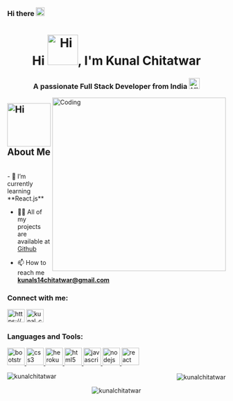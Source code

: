 ### Hi there <img alt="Hi" width="20" src="https://gifimage.net/wp-content/uploads/2018/11/hi-emoji-gif-5.gif">
<h1 align="center">Hi <img alt="Hi" width="70" src="https://media.giphy.com/media/OULSDXbkcdNK0/giphy.gif">, I'm Kunal Chitatwar</h1>
<h3 align="center" >A passionate Full Stack Developer from India <img alt="Hi" width="25" src="https://2.bp.blogspot.com/-iiqlKwbPJ1c/WzkClfdKs-I/AAAAAAAAowk/vZVhlLUuCRAXBA1tI4quKia16O4zNX09wCLcBGAs/s1600/Flag_of_India.gif"></h3>
<img align="right" alt="Coding" width="400" src="https://cdn.dribbble.com/users/1876781/screenshots/6169542/web_character.gif">

<!-- <p align="left"> <img src="https://komarev.com/ghpvc/?username=kunalchitatwar&label=Profile%20views&color=0e75b6&style=flat" alt="kunalchitatwar" /> </p>
 -->
<h2 align="left"><img alt="Hi" width="100" src="https://cdn.dribbble.com/users/482551/screenshots/3730787/emoji_dribbble.png">About Me </h2>

<br>
- 🌱 I’m currently learning **React.js**

- 👨‍💻 All of my projects are available at <a href="https://github.com/kunalchitatwar">Github</a>

- 📫 How to reach me **kunals14chitatwar@gmail.com**

<h3 align="left">Connect with me:</h3>
<p align="left">
<a href="https://www.linkedin.com/in/kunal-chitatwar-85baa0152/" target="blank"><img align="center" src="https://th.bing.com/th/id/OIP.wlasLB55TPENjSwJNjhvRQHaGp?pid=ImgDet&rs=1" alt="https://www.linkedin.com/in/kunal-chitatwar-85baa0152" height="30" width="40" /></a>
<a href="https://instagram.com/kunal_chitatwar" target="blank"><img align="center" src="https://psfonttk.com/wp-content/uploads/2020/09/Instagram-Logo-PNG.png" alt="kunal_chitatwar" height="30" width="40" /></a>
</p>

<h3 align="left">Languages and Tools:</h3>
<p align="left"> <a href="https://getbootstrap.com" target="_blank" rel="noreferrer"> <img src="https://camo.githubusercontent.com/a664defdd5c2ec93a3fbfb51e0f2aaafa5dc57bf1e13aa47456ced037b3cebe8/68747470733a2f2f676574626f6f7473747261702e636f6d2f646f63732f352e302f6173736574732f6272616e642f626f6f7473747261702d6c6f676f2d736861646f772e706e67" alt="bootstrap" width="40" height="40"/> </a> <a href="https://www.w3schools.com/css/" target="_blank" rel="noreferrer"> <img src="https://camo.githubusercontent.com/2e496d4bfc6f753ddca87b521ce95c88219f77800212ffa6d4401ad368c82170/68747470733a2f2f63646e2e6a7364656c6976722e6e65742f67682f64657669636f6e732f64657669636f6e2f69636f6e732f637373332f637373332d6f726967696e616c2e737667" alt="css3" width="40" height="40"/> </a> <a href="https://heroku.com" target="_blank" rel="noreferrer"> <img src="https://www.vectorlogo.zone/logos/heroku/heroku-icon.svg" alt="heroku" width="40" height="40"/> </a> <a href="https://www.w3.org/html/" target="_blank" rel="noreferrer"> <img src="https://camo.githubusercontent.com/da7acacadecf91d6dc02efcd2be086bb6d78ddff19a1b7a0ab2755a6fda8b1e9/68747470733a2f2f63646e2e6a7364656c6976722e6e65742f67682f64657669636f6e732f64657669636f6e2f69636f6e732f68746d6c352f68746d6c352d6f726967696e616c2e737667" alt="html5" width="40" height="40"/> </a> <a href="https://developer.mozilla.org/en-US/docs/Web/JavaScript" target="_blank" rel="noreferrer"> <img src="https://camo.githubusercontent.com/442c452cb73752bb1914ce03fce2017056d651a2099696b8594ddf5ccc74825e/68747470733a2f2f63646e2e6a7364656c6976722e6e65742f67682f64657669636f6e732f64657669636f6e2f69636f6e732f6a6176617363726970742f6a6176617363726970742d6f726967696e616c2e737667" alt="javascript" width="40" height="40"/> </a> <a href="https://nodejs.org" target="_blank" rel="noreferrer"> <img src="https://camo.githubusercontent.com/900baefb89e187c8b32cdbb3b440d1502fe8f30a1a335cc5dc5868af0142f8b1/68747470733a2f2f63646e2e6a7364656c6976722e6e65742f67682f64657669636f6e732f64657669636f6e2f69636f6e732f6e6f64656a732f6e6f64656a732d6f726967696e616c2e737667" alt="nodejs" width="40" height="40"/> </a> <a href="https://reactjs.org/" target="_blank" rel="noreferrer"> <img src="https://camo.githubusercontent.com/27d0b117da00485c56d69aef0fa310a3f8a07abecc8aa15fa38c8b78526c60ac/68747470733a2f2f63646e2e6a7364656c6976722e6e65742f67682f64657669636f6e732f64657669636f6e2f69636f6e732f72656163742f72656163742d6f726967696e616c2e737667" alt="react" width="40" height="40"/> </a> </p>

<p><img align="left" src="https://github-readme-stats.vercel.app/api/top-langs?username=kunalchitatwar&show_icons=true&locale=en&layout=compact" alt="kunalchitatwar" /></p>

<p align="right">&nbsp;<img align="center" src="https://github-readme-stats.vercel.app/api?username=kunalchitatwar&show_icons=true&locale=en" alt="kunalchitatwar" /></p>

<p align="center"><img align="center" src="https://github-readme-streak-stats.herokuapp.com/?user=kunalchitatwar&" alt="kunalchitatwar" /></p>
